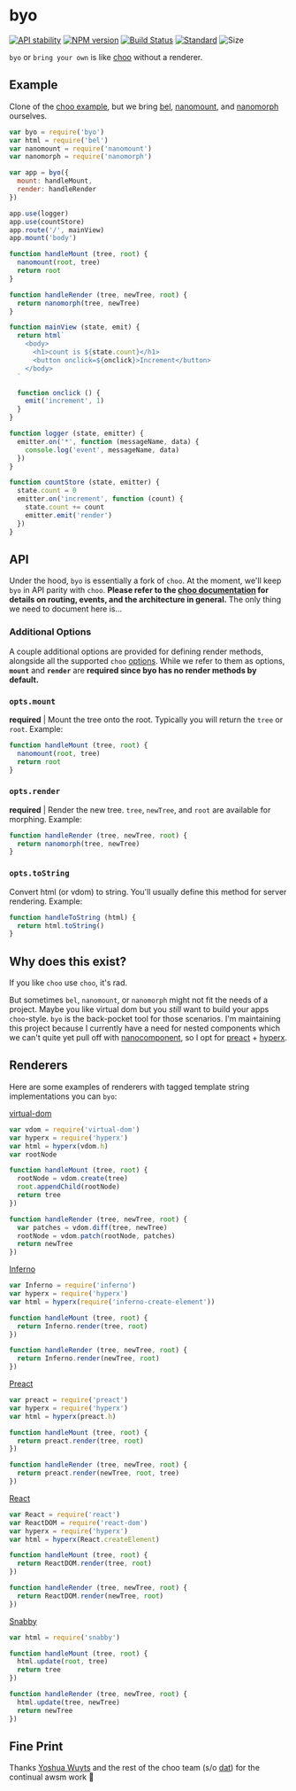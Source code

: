 # byo

[![API stability](https://img.shields.io/badge/stability-experimental-orange.svg?style=flat-square)](https://nodejs.org/api/documentation.html#documentation_stability_index)
[![NPM version](https://img.shields.io/npm/v/byo.svg?style=flat-square)](https://npmjs.org/package/byo)
[![Build Status](https://img.shields.io/travis/jongacnik/byo/master.svg?style=flat-square)](https://travis-ci.org/jongacnik/byo)
[![Standard](https://img.shields.io/badge/code%20style-standard-brightgreen.svg?style=flat-square)](https://standardjs.com)
![Size](https://img.shields.io/badge/size-2.89kB-yellow.svg?style=flat-square)

`byo` or `bring your own` is like [choo](https://github.com/yoshuawuyts/choo) without a renderer.

## Example

Clone of the [choo example](https://github.com/yoshuawuyts/choo#example), but we bring [bel](https://github.com/shama/bel), [nanomount](https://github.com/yoshuawuyts/nanomount), and [nanomorph](https://github.com/yoshuawuyts/nanomorph) ourselves.

```js
var byo = require('byo')
var html = require('bel')
var nanomount = require('nanomount')
var nanomorph = require('nanomorph')

var app = byo({
  mount: handleMount,
  render: handleRender
})

app.use(logger)
app.use(countStore)
app.route('/', mainView)
app.mount('body')

function handleMount (tree, root) {
  nanomount(root, tree)
  return root
}

function handleRender (tree, newTree, root) {
  return nanomorph(tree, newTree)
}

function mainView (state, emit) {
  return html`
    <body>
      <h1>count is ${state.count}</h1>
      <button onclick=${onclick}>Increment</button>
    </body>
  `

  function onclick () {
    emit('increment', 1)
  }
}

function logger (state, emitter) {
  emitter.on('*', function (messageName, data) {
    console.log('event', messageName, data)
  })
}

function countStore (state, emitter) {
  state.count = 0
  emitter.on('increment', function (count) {
    state.count += count
    emitter.emit('render')
  })
}
```

## API

Under the hood, `byo` is essentially a fork of `choo`. At the moment, we'll keep `byo` in API parity with `choo`. **Please refer to the [choo documentation](https://github.com/yoshuawuyts/choo#api) for details on routing, events, and the architecture in general.** The only thing we need to document here is...

### Additional Options

A couple additional options are provided for defining render methods, alongside all the supported `choo` [options](https://github.com/yoshuawuyts/choo#app--chooopts). While we refer to them as options, **`mount`** and **`render`** are **required since byo has no render methods by default.**

### `opts.mount`

**required** | Mount the tree onto the root. Typically you will return the `tree` or `root`. Example:

```js
function handleMount (tree, root) {
  nanomount(root, tree)
  return root
}
```

### `opts.render`

**required** | Render the new tree. `tree`, `newTree`, and `root` are available for morphing. Example:

```js
function handleRender (tree, newTree, root) {
  return nanomorph(tree, newTree)
}
```

### `opts.toString`

Convert html (or vdom) to string. You'll usually define this method for server rendering. Example:

```js
function handleToString (html) {
  return html.toString()
}
```

## Why does this exist?

If you like `choo` use `choo`, it's rad.

But sometimes `bel`, `nanomount`, or `nanomorph` might not fit the needs of a project. Maybe you like virtual dom but you _still_ want to build your apps `choo`-style. `byo` is the back-pocket tool for those scenarios. I'm maintaining this project because I currently have a need for nested components which we can't quite yet pull off with [nanocomponent](https://github.com/yoshuawuyts/nanocomponent), so I opt for [preact](https://github.com/developit/preact) + [hyperx](https://github.com/substack/hyperx).

## Renderers

Here are some examples of renderers with tagged template string implementations you can `byo`:

[virtual-dom](https://github.com/Matt-Esch/virtual-dom)

```js
var vdom = require('virtual-dom')
var hyperx = require('hyperx')
var html = hyperx(vdom.h)
var rootNode

function handleMount (tree, root) {
  rootNode = vdom.create(tree)
  root.appendChild(rootNode)
  return tree
})

function handleRender (tree, newTree, root) {
  var patches = vdom.diff(tree, newTree)
  rootNode = vdom.patch(rootNode, patches)
  return newTree
})
```

[Inferno](https://github.com/infernojs/inferno/)

```js
var Inferno = require('inferno')
var hyperx = require('hyperx')
var html = hyperx(require('inferno-create-element'))

function handleMount (tree, root) {
  return Inferno.render(tree, root)
})

function handleRender (tree, newTree, root) {
  return Inferno.render(newTree, root)
})
```

[Preact](https://github.com/developit/preact)

```js
var preact = require('preact')
var hyperx = require('hyperx')
var html = hyperx(preact.h)

function handleMount (tree, root) {
  return preact.render(tree, root)
})

function handleRender (tree, newTree, root) {
  return preact.render(newTree, root, tree)
})
```

[React](https://github.com/facebook/react)

```js
var React = require('react')
var ReactDOM = require('react-dom')
var hyperx = require('hyperx')
var html = hyperx(React.createElement)

function handleMount (tree, root) {
  return ReactDOM.render(tree, root)
})

function handleRender (tree, newTree, root) {
  return ReactDOM.render(newTree, root)
})
```

[Snabby](https://github.com/jamen/snabby)

```js
var html = require('snabby')

function handleMount (tree, root) {
  html.update(root, tree)
  return tree
})

function handleRender (tree, newTree, root) {
  html.update(tree, newTree)
  return newTree
})
```

## Fine Print

Thanks [Yoshua Wuyts](https://github.com/yoshuawuyts) and the rest of the choo team (s/o [dat](https://datproject.org/)) for the continual awsm work 🙏
